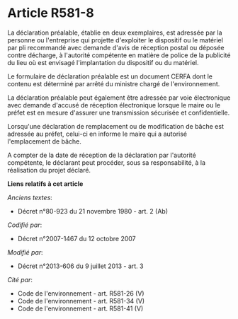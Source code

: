 # Article R581-8

La déclaration préalable, établie en deux exemplaires, est adressée par la personne ou l'entreprise qui projette d'exploiter
le dispositif ou le matériel par pli recommandé avec demande d'avis de réception postal ou déposée contre décharge, à
l'autorité compétente en matière de police de la publicité du lieu où est envisagé l'implantation du dispositif ou du
matériel. 

Le formulaire de déclaration préalable est un document CERFA dont le contenu est déterminé par arrêté du ministre chargé de
l'environnement. 

La déclaration préalable peut également être adressée par voie électronique avec demande d'accusé de réception électronique
lorsque le maire ou le préfet est en mesure d'assurer une transmission sécurisée et confidentielle. 

Lorsqu'une déclaration de remplacement ou de modification de bâche est adressée au préfet, celui-ci en informe le maire qui a
autorisé l'emplacement de bâche. 

A compter de la date de réception de la déclaration par l'autorité compétente, le déclarant peut procéder, sous sa
responsabilité, à la réalisation du projet déclaré.

**Liens relatifs à cet article**

_Anciens textes_:

  - Décret n°80-923 du 21 novembre 1980 - art. 2 (Ab)

_Codifié par_:

  - Décret n°2007-1467 du 12 octobre 2007

_Modifié par_:

  - Décret n°2013-606 du 9 juillet 2013 - art. 3

_Cité par_:

  - Code de l'environnement - art. R581-26 (V)
  - Code de l'environnement - art. R581-34 (V)
  - Code de l'environnement - art. R581-41 (V)
